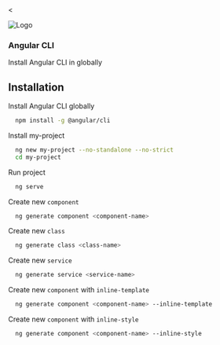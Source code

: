 


<<div style="align-item:center">![Logo](https://angular.io/assets/images/logos/angular/logo-nav@2x.png)</div>

### Angular CLI 
Install Angular CLI in globally

## Installation

Install Angular CLI globally

```bash
  npm install -g @angular/cli
```

Install my-project

```bash
  ng new my-project --no-standalone --no-strict
  cd my-project
```

Run project

```bash
  ng serve
```

Create new `component`

```bash
  ng generate component <component-name>
```

Create new `class`

```bash
  ng generate class <class-name>
```

Create new `service`

```bash
  ng generate service <service-name>
```

Create new `component` with `inline-template`

```bash
  ng generate component <component-name> --inline-template
```

Create new `component` with `inline-style`

```bash
  ng generate component <component-name> --inline-style
```
